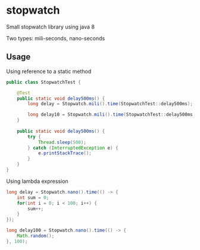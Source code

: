 # stopwatch

Small stopwatch library using java 8

Two types: mili-seconds, nano-seconds

## Usage
Using reference to a static method
```java
public class StopwatchTest {

	@Test
	public static void delay500ms() {
		long delay = Stopwatch.mili().time(StopwatchTest::delay500ms);

		long delay10 = Stopwatch.mili().time(StopwatchTest::delay500ms, 10);
	}
  
	public static void delay500ms() {
		try {
			Thread.sleep(500);
		} catch (InterruptedException e) {
			e.printStackTrace();
		}
	}
}
```

Using lambda expression
```java
long delay = Stopwatch.nano().time(() -> {
	int sum = 0;
	for(int i = 0; i < 100; i++) {
		sum++;
	}
});
```

```java 
long delay100 = Stopwatch.nano().time(() -> {
	Math.random();
}, 100);
```
